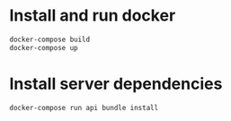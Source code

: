 # Install and run docker

```bash
docker-compose build
docker-compose up
```

# Install server dependencies

```bash
docker-compose run api bundle install
```
